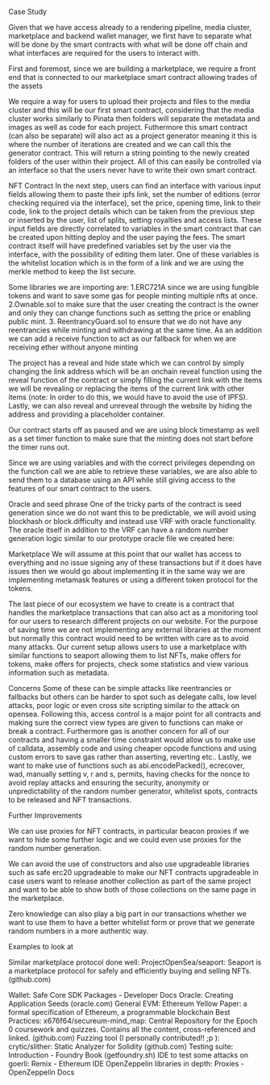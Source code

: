 Case Study

Given that we have access already to a rendering pipeline, media cluster, marketplace and backend wallet manager, we first have to separate what will be done by the smart contracts with what will be done off chain and what interfaces are required for the users to interact with. 


First and foremost, since we are building a marketplace, we require a front end that is connected to our marketplace smart contract allowing trades of the assets

We require a way for users to upload their projects and files to the media cluster and this will be our first smart contract, considering that the media cluster works similarly to Pinata then folders will separate the metadata and images  as well as code for each project.
Futhermore this smart contract (can also be separate) will also act as a project generator meaning it this is where the number of iterations are created  and we can call this the generator contract. This will return a string pointing to the newly created folders of the user within their project.
All of this can easily be controlled via an interface so that the users never have to write their own smart contract. 

NFT Contract
In the next step, users can find an interface with various input fields allowing them to paste their ipfs link, set the number of editions (error checking required via the interface), set the price, opening time, link to their code, link to the project details which can be taken from the previous step or inserted by the user, list of splits, setting royalties and access lists. These input fields are directly correlated to variables in the smart contract that can be created upon hitting deploy and the user paying the fees. 
The smart contract itself will have predefined variables set by the user via the interface, with the possibility of editing them later. One of these variables is the whitelist location which is in the form of a link and we are using the merkle method to keep the list secure. 

Some libraries we are importing are:
 1.ERC721A since we are using fungible tokens and want to save some gas for people minting multiple nfts at once.
2.Ownable.sol to make sure that the user creating the contract is the owner and only they can change functions such as setting the price or enabling public mint.
3. ReentrancyGuard.sol to ensure that we do not have any reentrancies while minting and withdrawing at the same time.
As an addition we can add a receive function to act as our fallback for when we are receiving ether without anyone minting

The project has a reveal and hide state which we can control by simply changing the link address which will be an onchain reveal function using the reveal function of the contract or simply filling the current link with the items we will be revealing or replacing the items of the current link with other items (note: In order to do this, we would have to avoid the use of IPFS). Lastly, we can also reveal and unreveal through the website by hiding the address and providing a placeholder container.

Our contract starts off as paused and we are using block timestamp as well as a set timer function to make sure that the minting does not start before the timer runs out.

Since we are using variables and with the correct privileges depending on the function call we are able to retrieve these variables, we are also able to send them to a database using an API while still giving access to the features of our smart contract to the users.


Oracle and seed phrase
One of the tricky parts of the contract is seed generation since we do not want this to be predictable, we will avoid using blockhash or block.difficulty and instead use VRF with oracle functionality. The oracle itself in addition to the VRF can have a random number generation logic similar to our prototype oracle file we created here:


Marketplace
We will assume at this point that our wallet has access to everything and no issue signing any of these transactions but if it does have issues then we would go about implementing it in the same way we are implementing metamask features or using a different token protocol for the tokens.

The last piece of our ecosystem we have  to create is a contract that handles the marketplace transactions that can also act as a monitoring tool for our users to research different projects on our website.
For the purpose of saving time we are not implementing any external libraries at the moment but normally this contract would need to be written with care as to avoid many attacks.  Our current setup allows users to use a marketplace with similar functions to seaport allowing them to list NFTs, make offers for tokens, make offers for projects, check some statistics and view various information such as metadata.

Concerns
Some of these can be simple attacks like reentrancies or fallbacks but others can be harder to spot such as delegate calls, low level attacks, poor logic or even cross site scripting similar to the attack on opensea.
Following this, access control is a major point for all contracts and making sure the correct view types are given to functions can make or break a contract.
Furthermore gas is another concern for all of our contracts and having a smaller time constraint would allow us to make use of calldata, assembly code and using cheaper opcode functions and using custom errors to save gas rather than asserting, reverting etc..
Lastly, we want to make use of functions such as abi.encodePacked(), ecrecover, wad, manually setting v, r and s, permits, having checks for the nonce to avoid replay attacks and ensuring the security, anonymity or unpredictability of the random number generator, whitelist spots, contracts to be released and NFT transactions.


Further Improvements

We can use proxies for NFT contracts, in particular beacon proxies if we want to hide some further logic and we could even use proxies for the random number generation. 

We can avoid the use of constructors and also use upgradeable libraries such as safe erc20 upgradeable to make our NFT contracts upgradeable in case users want to release another collection as part of the same project and want to be able to show both of those collections on the same page in the marketplace.

Zero knowledge can also play a big part in our transactions whether we want to use them to have a better whitelist form or prove that we generate random numbers in a more authentic way. 

Examples to look at

Similar marketplace protocol done well: ProjectOpenSea/seaport: Seaport is a marketplace protocol for safely and efficiently buying and selling NFTs. (github.com)

Wallet: Safe Core SDK Packages - Developer Docs
Oracle: Creating Application Seeds (oracle.com)
General EVM: Ethereum Yellow Paper: a formal specification of Ethereum, a programmable blockchain
Best Practices: x676f64/secureum-mind_map: Central Repository for the Epoch 0 coursework and quizzes. Contains all the content, cross-referenced and linked. (github.com)
Fuzzing tool (I personally contributed!! ;p ): crytic/slither: Static Analyzer for Solidity (github.com)
Testing suite: Introduction - Foundry Book (getfoundry.sh)
IDE to test some attacks on goerli: Remix - Ethereum IDE
OpenZeppelin libraries in depth: Proxies - OpenZeppelin Docs
